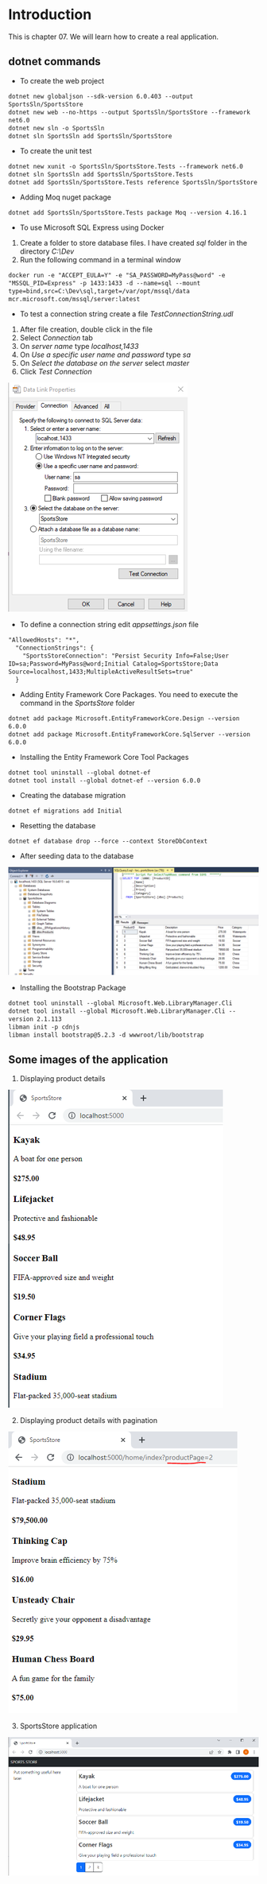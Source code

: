 # Introduction 
This is chapter 07. We will learn how to create a real application.

## dotnet commands

- To create the web project
```
dotnet new globaljson --sdk-version 6.0.403 --output SportsSln/SportsStore
dotnet new web --no-https --output SportsSln/SportsStore --framework net6.0
dotnet new sln -o SportsSln
dotnet sln SportsSln add SportsSln/SportsStore

```

- To create the unit test

```
dotnet new xunit -o SportsSln/SportsStore.Tests --framework net6.0
dotnet sln SportsSln add SportsSln/SportsStore.Tests
dotnet add SportsSln/SportsStore.Tests reference SportsSln/SportsStore
```

- Adding Moq nuget package
```
dotnet add SportsSln/SportsStore.Tests package Moq --version 4.16.1
```

- To use Microsoft SQL Express using Docker
1. Create a folder to store database files. I have created _sql_ folder in the directory _C:\Dev_
2. Run the following command in a terminal window
```
docker run -e "ACCEPT_EULA=Y" -e "SA_PASSWORD=MyPass@word" -e "MSSQL_PID=Express" -p 1433:1433 -d --name=sql --mount type=bind,src=C:\Dev\sql,target=/var/opt/mssql/data mcr.microsoft.com/mssql/server:latest
```


- To test a connection string create a file _TestConnectionString.udl_
1. After file creation, double click in the file
2. Select _Connection_ tab
3. On _server name_ type _localhost,1433_ 
4. On _Use a specific user name and password_ type _sa_
5. On _Select the database on the server_ select _master_
6. Click _Test Connection_

![Test connection string image](./images/TestConnectionString.PNG)

- To define a connection string edit _appsettings.json_ file
```
"AllowedHosts": "*",
  "ConnectionStrings": {
    "SportsStoreConnection": "Persist Security Info=False;User ID=sa;Password=MyPass@word;Initial Catalog=SportsStore;Data Source=localhost,1433;MultipleActiveResultSets=true"
  }
```

- Adding Entity Framework Core Packages. You need to execute the command in the _SportsStore_ folder
```
dotnet add package Microsoft.EntityFrameworkCore.Design --version 6.0.0
dotnet add package Microsoft.EntityFrameworkCore.SqlServer --version 6.0.0
```

- Installing the Entity Framework Core Tool Packages
```
dotnet tool uninstall --global dotnet-ef
dotnet tool install --global dotnet-ef --version 6.0.0
```

- Creating the database migration
```
dotnet ef migrations add Initial
```

- Resetting the database
```
dotnet ef database drop --force --context StoreDbContext
```

- After seeding data to the database

![Products table data image](./images/SeedingDataToDatabase.PNG)


- Installing the Bootstrap Package
```
dotnet tool uninstall --global Microsoft.Web.LibraryManager.Cli
dotnet tool install --global Microsoft.Web.LibraryManager.Cli --version 2.1.113
libman init -p cdnjs
libman install bootstrap@5.2.3 -d wwwroot/lib/bootstrap
```


## Some images of the application

1. Displaying product details

![Products details image](./images/DisplayingProductDetails.PNG)

2. Displaying product details with pagination

![Products details with pagination image](./images/DisplayingProductDetailsWithPagination.PNG)


3. SportsStore application

![SportsStore application image](./images/SportsStoreApplication.PNG)
